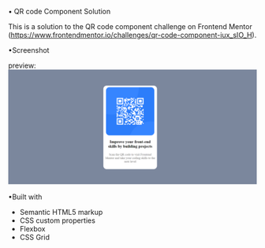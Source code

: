 • QR code Component Solution
 
 This is a solution to the QR code component challenge on Frontend Mentor (https://www.frontendmentor.io/challenges/qr-code-component-iux_sIO_H).

•Screenshot

 preview: 
 ![](images/Screenshot%202024-07-07%20175418.png)



 •Built with
   - Semantic HTML5 markup
   - CSS custom properties
   - Flexbox
   - CSS Grid